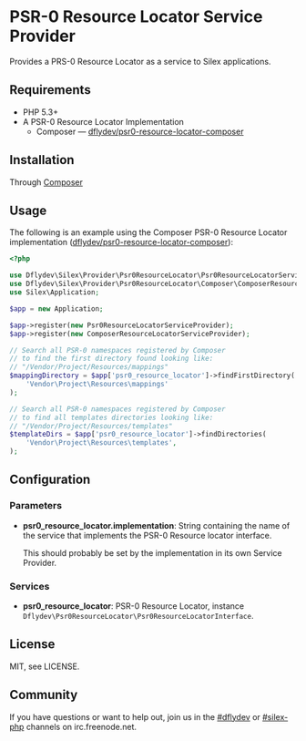 PSR-0 Resource Locator Service Provider
=======================================

Provides a PRS-0 Resource Locator as a service to Silex applications.


Requirements
------------

 * PHP 5.3+
 * A PSR-0 Resource Locator Implementation
    * Composer — [dflydev/psr0-resource-locator-composer][1]

Installation
------------

Through [Composer](http://getcomposer.org)


Usage
-----

The following is an example using the Composer PSR-0 Resource
Locator implementation ([dflydev/psr0-resource-locator-composer][1]):

```php
<?php

use Dflydev\Silex\Provider\Psr0ResourceLocator\Psr0ResourceLocatorServiceProvider;
use Dflydev\Silex\Provider\Psr0ResourceLocator\Composer\ComposerResourceLocatorServiceProvider;
use Silex\Application;

$app = new Application;

$app->register(new Psr0ResourceLocatorServiceProvider);
$app->register(new ComposerResourceLocatorServiceProvider);

// Search all PSR-0 namespaces registered by Composer
// to find the first directory found looking like:
// "/Vendor/Project/Resources/mappings"
$mappingDirectory = $app['psr0_resource_locator']->findFirstDirectory(
    'Vendor\Project\Resources\mappings'
);

// Search all PSR-0 namespaces registered by Composer
// to find all templates directories looking like:
// "/Vendor/Project/Resources/templates"
$templateDirs = $app['psr0_resource_locator']->findDirectories(
    'Vendor\Project\Resources\templates',
);
```

Configuration
-------------

### Parameters

 * **psr0_resource_locator.implementation**:
   String containing the name of the service that implements the PSR-0
   Resource locator interface.

   This should probably be set by the implementation in its own
   Service Provider.

### Services

 * **psr0_resource_locator**:
   PSR-0 Resource Locator, instance `Dflydev\Psr0ResourceLocator\Psr0ResourceLocatorInterface`.


License
-------

MIT, see LICENSE.


Community
---------

If you have questions or want to help out, join us in the
[#dflydev][#dflydev] or [#silex-php][#silex-php] channels on
irc.freenode.net.



[1]: https://github.com/dflydev/dflydev-psr0-resource-locator-composer

[#dflydev]: irc://irc.freenode.net/#dflydev
[#silex-php]: irc://irc.freenode.net/#silex-php


